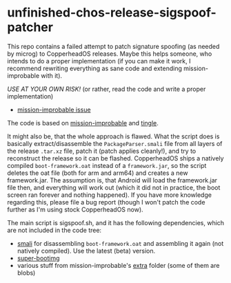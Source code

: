 # unfinished-chos-release-sigspoof-patcher

This repo contains a failed attempt to patch signature spoofing (as needed by microg) to CopperheadOS releases.
Maybe this helps someone, who intends to do a proper implementation (if you can make it work, I recommend rewriting everything as sane code and extending mission-improbable with it).

*USE AT YOUR OWN RISK!* (or rather, read the code and write a proper implementation)

* [mission-improbable issue](https://github.com/mikeperry-tor/mission-improbable/issues/16)

The code is based on [mission-improbable](https://github.com/mikeperry-tor/mission-improbable) and [tingle](https://github.com/ale5000-git/tingle).

It might also be, that the whole approach is flawed. What the script does is basically extract/disassemble the `PackageParser.smali` file from all layers of the release `.tar.xz` file, patch it (patch applies cleanly!), and try to reconstruct the release so it can be flashed. CopperheadOS ships a natively compiled `boot-framework.oat` instead of a `framework.jar`, so the script deletes the oat file (both for arm and arm64) and creates a new framework.jar. The assumption is, that Android will load the framework.jar file then, and everything will work out (which it did not in practice, the boot screen ran forever and nothing happened). If you have more knowledge regarding this, please file a bug report (though I won't patch the code further as I'm using stock CopperheadOS now).

The main script is sigspoof.sh, and it has the following dependencies, which are not included in the code tree:
* [smali](https://github.com/JesusFreke/smali) for disassembling `boot-framework.oat` and assembling it again (not natively compiled). Use the latest (beta) version.
* [super-bootimg](https://github.com/mikeperry-tor/super-bootimg)
* various stuff from mission-improbable's [extra](https://github.com/mikeperry-tor/mission-improbable/tree/master/extras) folder (some of them are blobs)
